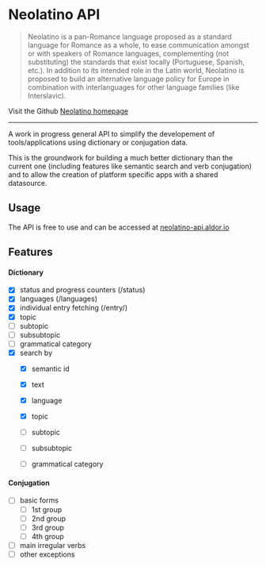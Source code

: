 # Neolatino API

> Neolatino is a pan-Romance language proposed as a standard language for Romance as a whole, to ease communication amongst or with speakers of Romance languages, complementing (not substituting) the standards that exist locally (Portuguese, Spanish, etc.). In addition to its intended role in the Latin world, Neolatino is proposed to build an alternative language policy for Europe in combination with interlanguages for other language families (like Interslavic).

Visit the Github [Neolatino homepage](https://github.com/neolatino)

---

A work in progress general API to simplify the developement of tools/applications using dictionary or conjugation data.

This is the groundwork for building a much better dictionary than the current one (including features like semantic search and verb conjugation) and to allow the creation of platform specific apps with a shared datasource.

## Usage

The API is free to use and can be accessed at [neolatino-api.aldor.io](https://neolatino-api.aldor.io)

## Features

#### Dictionary
- [x] status and progress counters (/status)
- [x] languages (/languages)
- [x] individual entry fetching (/entry/<id>)
- [x] topic
- [ ] subtopic
- [ ] subsubtopic
- [ ] grammatical category
- [x] search by
  - [x] semantic id
  - [x] text
  - [x] language
  - [x] topic
  - [ ] subtopic
  - [ ] subsubtopic
  - [ ] grammatical category


#### Conjugation
- [ ] basic forms
  - [ ] 1st group
  - [ ] 2nd group
  - [ ] 3rd group
  - [ ] 4th group
- [ ] main irregular verbs
- [ ] other exceptions